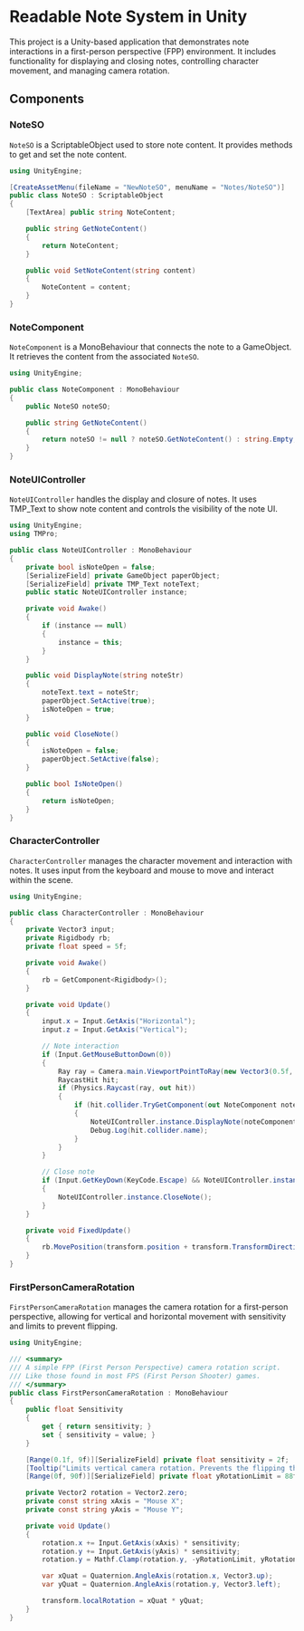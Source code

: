 # Readable Note System in Unity
This project is a Unity-based application that demonstrates note interactions in a first-person perspective (FPP) environment. It includes functionality for displaying and closing notes, controlling character movement, and managing camera rotation.

## Components

### NoteSO
`NoteSO` is a ScriptableObject used to store note content. It provides methods to get and set the note content.

```csharp
using UnityEngine;

[CreateAssetMenu(fileName = "NewNoteSO", menuName = "Notes/NoteSO")]
public class NoteSO : ScriptableObject
{
    [TextArea] public string NoteContent;

    public string GetNoteContent()
    {
        return NoteContent;
    }

    public void SetNoteContent(string content)
    {
        NoteContent = content;
    }
}
```

### NoteComponent
`NoteComponent` is a MonoBehaviour that connects the note to a GameObject. It retrieves the content from the associated `NoteSO`.

```csharp
using UnityEngine;

public class NoteComponent : MonoBehaviour
{
    public NoteSO noteSO;

    public string GetNoteContent()
    {
        return noteSO != null ? noteSO.GetNoteContent() : string.Empty;
    }
}
```

### NoteUIController
`NoteUIController` handles the display and closure of notes. It uses TMP_Text to show note content and controls the visibility of the note UI.
```csharp
using UnityEngine;
using TMPro;

public class NoteUIController : MonoBehaviour
{
    private bool isNoteOpen = false;
    [SerializeField] private GameObject paperObject;
    [SerializeField] private TMP_Text noteText;
    public static NoteUIController instance;

    private void Awake()
    {
        if (instance == null)
        {
            instance = this;
        }
    }

    public void DisplayNote(string noteStr)
    {
        noteText.text = noteStr;
        paperObject.SetActive(true);
        isNoteOpen = true;
    }

    public void CloseNote()
    {
        isNoteOpen = false;
        paperObject.SetActive(false);
    }

    public bool IsNoteOpen()
    {
        return isNoteOpen;
    }
}
```
### CharacterController
`CharacterController` manages the character movement and interaction with notes. It uses input from the keyboard and mouse to move and interact within the scene.
```csharp
using UnityEngine;

public class CharacterController : MonoBehaviour
{
    private Vector3 input;
    private Rigidbody rb;
    private float speed = 5f;

    private void Awake()
    {
        rb = GetComponent<Rigidbody>();
    }

    private void Update()
    {
        input.x = Input.GetAxis("Horizontal");
        input.z = Input.GetAxis("Vertical");

        // Note interaction
        if (Input.GetMouseButtonDown(0))
        {
            Ray ray = Camera.main.ViewportPointToRay(new Vector3(0.5f, 0.5f, 0));
            RaycastHit hit;
            if (Physics.Raycast(ray, out hit))
            {
                if (hit.collider.TryGetComponent(out NoteComponent noteComponent))
                {
                    NoteUIController.instance.DisplayNote(noteComponent.GetNoteContent());
                    Debug.Log(hit.collider.name);
                }
            }
        }

        // Close note
        if (Input.GetKeyDown(KeyCode.Escape) && NoteUIController.instance.IsNoteOpen())
        {
            NoteUIController.instance.CloseNote();
        }
    }

    private void FixedUpdate()
    {
        rb.MovePosition(transform.position + transform.TransformDirection(input) * Time.fixedDeltaTime * speed);
    }
}
```

### FirstPersonCameraRotation
`FirstPersonCameraRotation` manages the camera rotation for a first-person perspective, allowing for vertical and horizontal movement with sensitivity and limits to prevent flipping.
```csharp
using UnityEngine;

/// <summary>
/// A simple FPP (First Person Perspective) camera rotation script.
/// Like those found in most FPS (First Person Shooter) games.
/// </summary>
public class FirstPersonCameraRotation : MonoBehaviour
{
    public float Sensitivity
    {
        get { return sensitivity; }
        set { sensitivity = value; }
    }

    [Range(0.1f, 9f)][SerializeField] private float sensitivity = 2f;
    [Tooltip("Limits vertical camera rotation. Prevents the flipping that happens when rotation goes above 90.")]
    [Range(0f, 90f)][SerializeField] private float yRotationLimit = 88f;

    private Vector2 rotation = Vector2.zero;
    private const string xAxis = "Mouse X";
    private const string yAxis = "Mouse Y";

    private void Update()
    {
        rotation.x += Input.GetAxis(xAxis) * sensitivity;
        rotation.y += Input.GetAxis(yAxis) * sensitivity;
        rotation.y = Mathf.Clamp(rotation.y, -yRotationLimit, yRotationLimit);

        var xQuat = Quaternion.AngleAxis(rotation.x, Vector3.up);
        var yQuat = Quaternion.AngleAxis(rotation.y, Vector3.left);

        transform.localRotation = xQuat * yQuat;
    }
}
```
